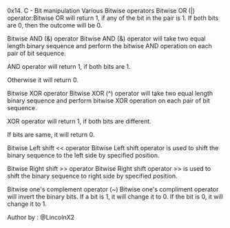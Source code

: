0x14. C - Bit manipulation
Various Bitwise operators
Bitwise OR (|) operator:Bitwise OR will return 1, if any of the bit in the pair is 1.
If both bits are 0, then the outcome will be 0.

Bitwise AND (&) operator
Bitwise AND (&) operator will take two equal length binary sequence and perform the bitwise AND operation on each pair of bit sequence.

AND operator will return 1, if both bits are 1.

Otherwise it will return 0.

Bitwise XOR operator
Bitwise XOR (^) operator will take two equal length binary sequence and perform bitwise XOR operation on each pair of bit sequence.

XOR operator will return 1, if both bits are different.

If bits are same, it will return 0.

Bitwise Left shift << operator
Bitwise Left shift operator is used to shift the binary sequence to the left side by specified position.

Bitwise Right shift >> operator
Bitwise Right shift operator >> is used to shift the binary sequence to right side by specified position.

Bitwise one's complement operator (~)
Bitwise one's compliment operator will invert the binary bits.
If a bit is 1, it will change it to 0.
If the bit is 0, it will change it to 1.

Author by : @LincolnX2
